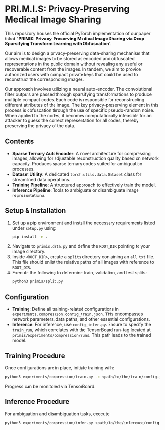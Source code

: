 # PRI.M.I.S: Privacy-Preserving Medical Image Sharing
This repository houses the official PyTorch implementation of our paper titled "**PRIMIS: Privacy-Preserving Medical Image Sharing via Deep Sparsifying Transform Learning with Obfuscation**".

Our aim is to design a privacy-preserving data-sharing mechanism that allows medical images to be stored as encoded and obfuscated representations in the public domain without revealing any useful or recoverable content from the images. In tandem, we aim to provide authorized users with compact private keys that could be used to reconstruct the corresponding images. 

Our approach involves utilizing a neural auto-encoder. The convolutional filter outputs are passed through sparsifying transformations to produce multiple compact codes. Each code is responsible for reconstructing different attributes of the image. The key privacy-preserving element in this process is obfuscation through the use of specific pseudo-random noise. When applied to the codes, it becomes computationally infeasible for an attacker to guess the correct representation for all codes, thereby preserving the privacy of the data. 

## **Contents**

- **Sparse Ternary AutoEncoder**: A novel architecture for compressing images, allowing for adjustable reconstruction quality based on network capacity. Produces sparse ternary codes suited for ambiguation processes.
- **Dataset Utility**: A dedicated `torch.utils.data.Dataset` class for streamlined data operations.
- **Training Pipeline**: A structured approach to effectively train the model.
- **Inference Pipeline**: Tools to ambiguate or disambiguate image representations.

<!-- 
This repository contains:
- The Sparse Ternary AutoEncoder which we use to compress images with arbitrary reconstruction quality (as specified by network capacity) and importantly sparse ternary codes to be used for ambiguation purposes. 
- A simple `torch.utils.data.Dataset` class.
- A basic training pipeline to train the network
- A basic inference pipeline to ambiguate/dis-ambiguate image representations.
-->

<!-- 
## Setup and usage:
In a pip environment, simply run `pip install -e .` to install requirements listed under `setup.py`.

Under `primis.data.py` specify the `ROOT_DIR`, where your images are located. You should create a directory `<ROOT_DIR>/splits`, where a text file `all.txt` lists the relative path of all images with respect to the `ROOT_DIR`.

Run `python3 primis/split.py` to randomly specify train, validation and test splits with the desired proportion. This will write `train.txt`, `valid.txt` and `test.txt` under `<ROOT_DIR>/splits/`.
-->


## **Setup & Installation**

1. Set up a pip environment and install the necessary requirements listed under `setup.py` using:
    ```bash
    pip install -e .
    ```
2. Navigate to `primis.data.py` and define the `ROOT_DIR` pointing to your image directory.
3. Inside `<ROOT_DIR>`, create a `splits` directory containing an `all.txt` file. This file should enlist the relative paths of all images with reference to `ROOT_DIR`.
4. Execute the following to determine train, validation, and test splits:
    ```bash
    python3 primis/split.py
    ```

    

## **Configuration**

- **Training**: Define all training-related configurations in `experiments.compression.config_train.json`. This encompasses network parameters, data paths, and other essential configurations.
- **Inference**: For inference, use `config_infer.py`. Ensure to specify the `train_run`, which correlates with the TensorBoard run-tag located at `primis/experiments/compression/runs`. This path leads to the trained model.


## **Training Procedure**

Once configurations are in place, initiate training with:

```bash
python3 experiments/compression/train.py -c <path/to/the/train/config.json>
```

Progress can be monitored via TensorBoard.



## **Inference Procedure**

For ambiguation and disambiguation tasks, execute:

```bash
python3 experiments/compression/infer.py <path/to/the/inference/config.json>
```


<!-- 
All configurations for training are specified under `experiments.compression.config_train.json`. 
This contains, most importantly, the network settings, as well as the data paths and some general configurations. 
Similarly, `config_infer.py` specifies the configurations for the inference time, most importantly the `train_run`, which is the run-tag specified by tensorboard under `primis/experiments/compression/runs`, where the path to the trained network lies.

Once all configurations are properly set, simply run `python3 experiments/compression/train.py -c <path/to/the/train/config.json>`. You can track the experiments evolution using tensorboard.
Ambiguation and dis-ambiguation are done using `python3 experiments/compression/infer.py <path/to/the/inference/config.json>`.
-->
